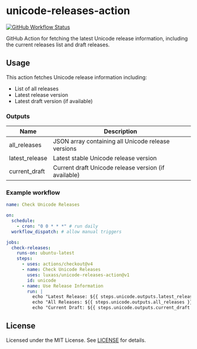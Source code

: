 # unicode-releases-action

[![GitHub Workflow Status](https://img.shields.io/github/actions/workflow/status/luxass/unicode-releases-action/ci.yml?style=flat-square&logo=github)](https://github.com/luxass/unicode-releases-action/actions)

GitHub Action for fetching the latest Unicode release information, including the current releases list and draft releases.

## Usage

This action fetches Unicode release information including:

- List of all releases
- Latest release version
- Latest draft version (if available)

### Outputs

| Name           | Description                                          |
| -------------- | ---------------------------------------------------- |
| all_releases   | JSON array containing all Unicode release versions   |
| latest_release | Latest stable Unicode release version                |
| current_draft  | Current draft Unicode release version (if available) |

### Example workflow

```yaml
name: Check Unicode Releases

on:
  schedule:
    - cron: "0 0 * * *" # run daily
  workflow_dispatch: # allow manual triggers

jobs:
  check-releases:
    runs-on: ubuntu-latest
    steps:
      - uses: actions/checkout@v4
      - name: Check Unicode Releases
        uses: luxass/unicode-releases-action@v1
        id: unicode
      - name: Use Release Information
        run: |
          echo "Latest Release: ${{ steps.unicode.outputs.latest_release }}"
          echo "All Releases: ${{ steps.unicode.outputs.all_releases }}"
          echo "Current Draft: ${{ steps.unicode.outputs.current_draft }}"
```

## License

Licensed under the MIT License. See [LICENSE](LICENSE) for details.
